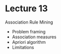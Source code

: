 # Lecture 13
Association Rule Mining
- Problem framing
- Association measures
- Apriori algorithm
- Limitations
